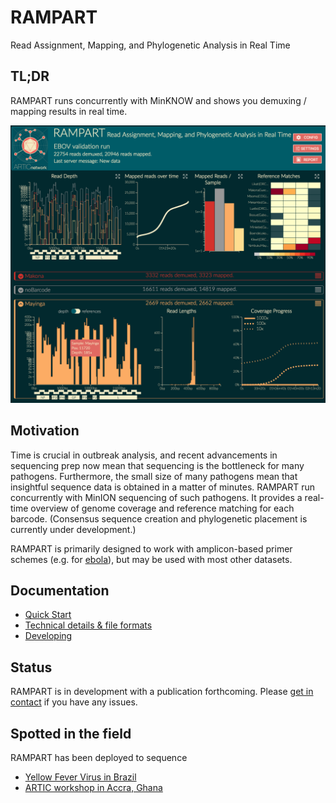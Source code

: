 # RAMPART
Read Assignment, Mapping, and Phylogenetic Analysis in Real Time

## TL;DR
RAMPART runs concurrently with MinKNOW and shows you demuxing / mapping results in real time.

![](docs/overview.png)


## Motivation
Time is crucial in outbreak analysis, and recent advancements in sequencing prep now mean that sequencing is the bottleneck for many pathogens.
Furthermore, the small size of many pathogens mean that insightful sequence data is obtained in a matter of minutes.
RAMPART run concurrently with MinION sequencing of such pathogens.
It provides a real-time overview of genome coverage and reference matching for each barcode.
(Consensus sequence creation and phylogenetic placement is currently under development.)

RAMPART is primarily designed to work with amplicon-based primer schemes (e.g. for [ebola](https://github.com/artic-network/primer-schemes)), but may be used with most other datasets.



## Documentation

* [Quick Start](docs/quickstart.md)
* [Technical details & file formats](docs/details.md)
* [Developing](docs/developing.md)
<!--
* [Instructions for sequencing & basecalling](docs/sequencing.md)
* [Running demos](docs/old_examples.md)
-->

## Status

RAMPART is in development with a publication forthcoming.
Please [get in contact](https://twitter.com/hamesjadfield) if you have any issues.

## Spotted in the field

RAMPART has been deployed to sequence
* [Yellow Fever Virus in Brazil](https://twitter.com/Hill_SarahC/status/1149372404260593664)
* [ARTIC workshop in Accra, Ghana](https://twitter.com/george_l/status/1073245364197711874)
